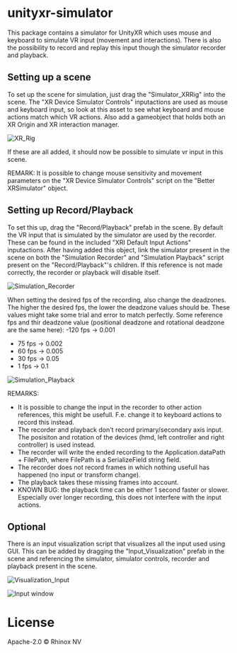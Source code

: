 # unityxr-simulator

This package contains a simulator for UnityXR which uses mouse and keyboard to simulate VR input (movement and interactions). There is also the possibility to record and replay this input though the simulator recorder and playback.

## Setting up a scene
To set up the scene for simulation, just drag the "Simulator_XRRig" into the scene. The "XR Device Simulator Controls" inputactions are used as mouse and keyboard input, so look at this asset to see what keyboard and mouse actions match which VR actions. 
Also add a gameobject that holds both an XR Origin and XR interaction manager.

![XR_Rig](https://user-images.githubusercontent.com/55093987/220591047-f48debff-2f8e-4bf3-a0a1-93c6df6c8d9b.png)

If these are all added, it should now be possible to simulate vr input in this scene. 

REMARK:
It is possible to change mouse sensitivity and movement parameters on the "XR Device SImulator Controls" script on the "Better XRSimulator" object.

## Setting up Record/Playback
To set this up, drag the "Record/Playback" prefab in the scene. By default the VR input that is simulated by the simulator are used by the recorder. These can be found in the included "XRI Default Input Actions" inputactions. After having added this object, link the simulator present in the scene on both the "Simulation Recorder" and "Simulation Playback" script present on the "Record/Playback"'s children. If this reference is not made correctly, the recorder or playback will disable itself.

![Simulation_Recorder](https://user-images.githubusercontent.com/55093987/220593049-80a64c54-a349-4e4f-acd0-d3918eb6e1e2.png)

When setting the desired fps of the recording, also change the deadzones. The higher the desired fps, the lower the deadzone values should be. These values might take some trial and error to match perfectly.
Some reference fps and thir deadzone value (positional deadzone and rotational deadzone are the same here):
-120 fps -> 0.001
- 75 fps -> 0.002
- 60 fps -> 0.005
- 30 fps -> 0.05
-  1 fps -> 0.1  

![Simulation_Playback](https://user-images.githubusercontent.com/55093987/220593058-e2902df1-592c-4a5e-80fd-8173fa8648e7.png)

REMARKS:
- It is possible to change the input in the recorder to other action references, this might be usefull. F.e. change it to keyboard actions to record this instead.
- The recorder and playback don't record primary/secondary axis input. The posisiton and rotation of the devices (hmd, left controller and right controller) is used instead.
- The recorder will write the ended recording to the Application.dataPath + FilePath, where FilePath is a SerializeField string field.
- The recorder does not record frames in which nothing usefull has happened (no input or transform change).
- The playback takes these missing frames into account.
- KNOWN BUG: the playback time can be either 1 second faster or slower. Especially over longer recording, this does not interfere with the input actions.


## Optional
There is an input visualization script that visualizes all the input used using GUI. This can be added by dragging the "Input_Visualization" prefab in the scene and referencing the simulator, simulator controls, recorder and playback present in the scene.

![Visualization_Input](https://user-images.githubusercontent.com/55093987/220614294-aeaffe05-3528-4ec5-ad6a-03c161a4d113.png)

![Input window](https://user-images.githubusercontent.com/55093987/220614288-60a88730-3a95-42f2-a457-3328f79bbaa7.png)

# License

Apache-2.0 © Rhinox NV

